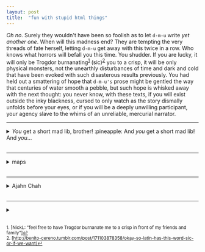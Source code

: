 ```yaml
---
layout: post
title:  "fun with stupid html things"
---
```


<i>Oh no</i>. Surely they wouldn't have been so foolish as to let <code>d-m-u</code> write <i>yet another one</i>. When will this madness end? They are tempting the very threads of fate herself, letting <code>d-m-u</code> get away with this twice in a row. Who knows what horrors will befall you this time. You shudder. If you are lucky, it will only be Trogdor burnanating<sup><a href="#fn1" id="ref1">1</a></sup>  (sic)<sup><a href="#fn2" id="ref1">2</a></sup> you to a crisp, it will be only physical monsters, not the unearthly disturbances of time and dark and cold that have been evoked with such disasterous results previously. You had held out a smattering of hope that <code>d-m-u's</code> prose might be gentled the way that centuries of water smooth a pebble, but such hope is whisked away with the next thought: you never know, with these texts, if you will exist outside the inky blackness, cursed to only watch as the story dismally unfolds before your eyes, or if you will be a deeply unwilling participant, your agency slave to the whims of an unreliable, mercurial narrator.
</br>

<hr></hr>

<details>
<summary><i>You</i> get a short mad lib, brother! :pineapple: And <i>you</i> get a short mad lib! And <i>you</i>... </summary>
<br>
Hello and welcome! This is the second Last Month in ManageIQ. I am of course the illustrious <code>d-m-u</code> :sparkles: ready to take you on a [adjective] tour of some of the [adjective] updates we had to the ManageIQ [noun].
</br>
</br>

Last week we had an incredible 109 PRs merged into master, with an astonishing 329 commits! Contributions from outside the [adjective] ManageIQ team are of course always welcomed.
</details>
</br>

<hr></hr>

<details>
<summary>maps</summary>
<br>
You are the you of the present, reading in frustration, wanting nothing more than to tear your eyes off the page and get back to the important business of living. <i>She sure is taking her time moving off of this introduction thing or whatever it is</i>, you think. Maybe it is a trap introduction, maybe the introduction is a misrepresentation. Maybe it exists solely to protect copyright. You wonder if the text is to scale, you peer at it from a few different angles, suspicious. Is it a one-to-one transformation? But the text does not answer, no matter how desperately you plead for answers. The phonemes and vowels stay flat and silent and offer your suspicions no tread. You do not have even the safety of a world that lacks e's in this variant. The visual offers no clues, and you wonder how you would know if you were in fact inhabiting the real.
</br>
</br>
You remember the line. The last one you read, the one that reached out from the page and punched you in the face. Clearly writing that takes no hostages is a mark that your existence in that moment was in the real.
</details>
</br>

<hr></hr>

<details>
<summary>Ajahn Chah</summary>
<br>
“If it doesn’t break today, it will break tomorrow,” writes the Thai monk Ajahn Chah. “If it doesn’t break tomorrow, it will break the day after tomorrow.”
</details>
</br>

<hr></hr>

<details>
<summary> </summary>
<br>
more stuff
</details>
</br>



<sup id="fn1">1. [NickL: "feel free to have Trogdor burnanate me to a crisp in front of my friends and family"]<a href="#ref1" title="Jump back to footnote 1 in the text.">↩</a></sup></br> 
<sup id="fn2">2. [http://benito-cereno.tumblr.com/post/171103878358/okay-so-latin-has-this-word-sic-or-if-we-want]<a href="#ref2" title="Jump back to footnote 2 in the text.">↩</a></sup>

</br>
</br>



[//]: # (https://github.com/ManageIQ/manageiq/pulls?utf8=%E2%9C%93&q=is%3Apr+is%3Amerged+base%3Amaster+merged%3A%222018-02-01+..+2018-02-28%22+sort%3Acreated-desc+)

[//]: # (Things that helped get this issue out, in no particular order:)
[//]: # ("I'm not trying to play the comparison game but could you maybe shut the f*** up for a second?" -RW)
[//]: # (Rocky Mountain Raptor Center baby snowy owl photo courtesy of PS)
[//]: # (bingewatching all of Altered Carbon and walking around talking about things being in the real)
[//]: # (the start to retirement as a request working just fine)
[//]: # (big city time and Mark O'Connor)
[//]: # (http://karlwinegardner.blogspot.com/2011/02/how-to-create-footnotes-in-html.html)
[//]: # (https://gist.github.com/citrusui/07978f14b11adada364ff901e27c7f61)
[//]: # (bat photos)
[//]: # ("at some point this guy is going to call Drew "brother")
